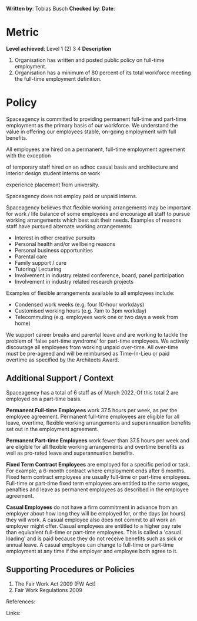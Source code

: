 **Written by**: Tobias Busch
**Checked by**:
**Date**:

# Metric

**Level achieved**: Level 1 (2) 3 4
**Description**
1.  Organisation has written and posted public policy on full-time employment. 
2.  Organisation has a minimum of 80 percent of its total workforce meeting the full-time employment definition.

# Policy

Spaceagency is committed to providing permanent full-time and part-time employment as the primary basis of our workforce. We understand the value in offering our employees stable, on-going employment with full benefits.

All employees are hired on a permanent, full-time employment agreement with the exception

of temporary staff hired on an adhoc casual basis and architecture and interior design student interns on work

experience placement from university.

Spaceagency does not employ paid or unpaid interns.

Spaceagency believes that flexible working arrangements may be important for work / life balance of some employees and encourage all staff to pursue working arrangements which best suit their needs. Examples of reasons staff have pursued alternate working arrangements: 
- Interest in other creative pursuits 
- Personal health and/or wellbeing reasons 
- Personal business opportunities 
- Parental care 
- Family support / care 
- Tutoring/ Lecturing 
- Involvement in industry related conference, board, panel participation 
- Involvement in industry related research projects 

Examples of flexible arrangements available to all employees include: 
- Condensed work weeks (e.g. four 10-hour workdays) 
- Customised working hours (e.g. 7am to 3pm workday) 
- Telecommuting (e.g. employees work one or two days a week from home)  

We support career breaks and parental leave and are working to tackle the problem of ‘false part-time syndrome’ for part-time employees. We actively discourage all employees from working unpaid over-time. All over-time must be pre-agreed and will be reimbursed as Time-In-Lieu or paid overtime as specified by the Architects Award. 

## Additional Support / Context

Spaceagency has a total of 6 staff as of March 2022. Of this total 2 are employed on a part-time basis. 

**Permanent Full-time Employees** work 37.5 hours per week, as per the employee agreement. Permanent full-time employees are eligible for all leave, overtime, flexible working arrangements and superannuation benefits set out in the employment agreement. 

**Permanent Part-time Employees** work fewer than 37.5 hours per week and are eligible for all flexible working arrangements and overtime benefits as well as pro-rated leave and superannuation benefits. 

**Fixed Term Contract Employees** are employed for a specific period or task. For example, a 6-month contract where employment ends after 6 months. Fixed term contract employees are usually full-time or part-time employees. Full-time or part-time fixed term employees are entitled to the same wages, penalties and leave as permanent employees as described in the employee agreement. 

**Casual Employees** do not have a firm commitment in advance from an employer about how long they will be employed for, or the days (or hours) they will work. A casual employee also does not commit to all work an employer might offer. Casual employees are entitled to a higher pay rate than equivalent full-time or part-time employees. This is called a 'casual loading' and is paid because they do not receive benefits such as sick or annual leave. A casual employee can change to full-time or part-time employment at any time if the employer and employee both agree to it.

## Supporting Procedures or Policies

1.  The Fair Work Act 2009 (FW Act) 
2.  Fair Work Regulations 2009


References:


Links: